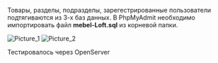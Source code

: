 Товары, разделы, подразделы, зарегестрированные пользователи подтягиваются из 3-х баз данных.
В PhpMyAdmit необходимо импортировать файл **mebel-Loft.sql** из корневой папки.

![Picture_1](https://i.ibb.co/vPDWFNy/image.png "Picture")
![Picture_2](https://i.ibb.co/HNrdJYM/php-My-Admit.png "Picture")

Тестировалось через OpenServer
